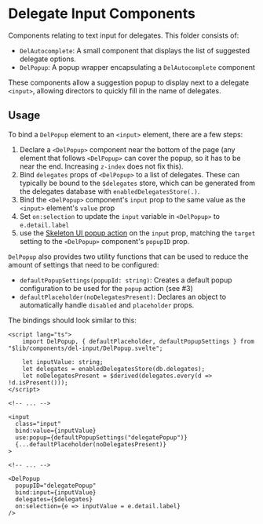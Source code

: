 # Delegate Input Components

Components relating to text input for delegates. This folder consists of:

- `DelAutocomplete`: A small component that displays the list of suggested delegate options.
- `DelPopup`: A popup wrapper encapsulating a `DelAutocomplete` component

These components allow a suggestion popup to display next to a delegate `<input>`, allowing directors to quickly fill in the name of delegates.

## Usage

To bind a `DelPopup` element to an `<input>` element, there are a few steps:

1. Declare a `<DelPopup>` component near the bottom of the page (any element that follows `<DelPopup>` can cover the popup, so it has to be near the end. Increasing `z-index` does not fix this).
2. Bind `delegates` props of `<DelPopup>` to a list of delegates. These can typically be bound to the `$delegates` store, which can be generated from the delegates database with `enabledDelegatesStore(.)`.
3. Bind the `<DelPopup>` component's `input` prop to the same value as the `<input>` element's `value` prop
4. Set `on:selection` to update the `input` variable in `<DelPopup>` to `e.detail.label`
5. use the [Skeleton UI popup action](https://www.skeleton.dev/utilities/popups) on the `input` prop, matching the `target` setting to the `<DelPopup>` component's `popupID` prop.

`DelPopup` also provides two utility functions that can be used to reduce the amount of settings that need to be configured:

- `defaultPopupSettings(popupId: string)`: Creates a default popup configuration to be used for the `popup` action (see #3)
- `defaultPlaceholder(noDelegatesPresent)`: Declares an object to automatically handle `disabled` and `placeholder` props.

The bindings should look similar to this:

```svelte
<script lang="ts">
    import DelPopup, { defaultPlaceholder, defaultPopupSettings } from "$lib/components/del-input/DelPopup.svelte";
    
    let inputValue: string;
    let delegates = enabledDelegatesStore(db.delegates);
    let noDelegatesPresent = $derived(delegates.every(d => !d.isPresent()));
</script>

<!-- ... -->

<input 
  class="input"
  bind:value={inputValue}
  use:popup={defaultPopupSettings("delegatePopup")}
  {...defaultPlaceholder(noDelegatesPresent)}
>

<!-- ... -->
 
<DelPopup
  popupID="delegatePopup"
  bind:input={inputValue}
  delegates={$delegates}
  on:selection={e => inputValue = e.detail.label}
/>
```
